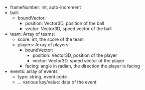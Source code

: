 

* frameNumber: int, auto-increment
* ball:
	* boundVector:
		* position: Vector3D, position of the ball
		* vector: Vector3D, speed vector of the ball
* team: Array of teams:
	* score: int, the score of the team
	* players: Array of players:
		* boundVector:
			* position: Vector3D, position of the player
			* vector: Vector3D, speed vector of the player
		* facing: angle in radian, the direction the player is facing
* events: array of events
	* type: string, event code
	* ... various key/value: data of the event
	


		